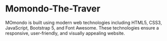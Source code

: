 # Momondo-The-Traver
MOmondo is built using modern web technologies including HTML5, CSS3, JavaScript, Bootstrap 5, and Font Awesome. These technologies ensure a responsive, user-friendly, and visually appealing website.
